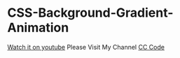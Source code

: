 # CSS-Background-Gradient-Animation
[Watch it on youtube](https://youtu.be/M2KpZU8M70s)
Please Visit My Channel [CC Code](https://youtu.be/M2KpZU8M70s)

